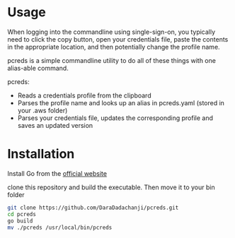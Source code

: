 # Usage

When logging into the commandline using single-sign-on, you typically need to
click the copy button, open your credentials file, paste the contents
in the appropriate location, and then potentially change the profile name.

pcreds is a simple commandline utility to do all of these things
with one alias-able command.

pcreds:

* Reads a credentials profile from the clipboard
* Parses the profile name and looks up an alias in pcreds.yaml (stored in your .aws folder)
* Parses your credentials file, updates the corresponding profile and saves an updated version

# Installation

Install Go from the [official website](https://go.dev/)

clone this repository and build the executable. Then move it to your bin folder

```bash
git clone https://github.com/DaraDadachanji/pcreds.git
cd pcreds
go build
mv ./pcreds /usr/local/bin/pcreds
```
